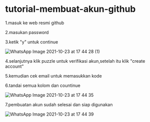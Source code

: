 # tutorial-membuat-akun-github
1.masuk ke web resmi github

2.masukan password

3.ketik "y" untuk continue

![WhatsApp Image 2021-10-23 at 17 44 28 (1)](https://user-images.githubusercontent.com/93032930/138553575-a345bcb1-77f8-4ca0-a33c-cdf2fd081ae2.jpeg)

4.selanjutnya klik puzzle untuk verifikasi akun,setelah itu klik "create account"

5.kemudian cek email untuk memasukkan kode

6.tandai semua kolom dan countinue

![WhatsApp Image 2021-10-23 at 17 44 35](https://user-images.githubusercontent.com/93032930/138553863-3825ba3e-2b36-4826-83e4-5a30827c583e.jpeg)

7.pembuatan akun sudah selesai dan siap digunakan

![WhatsApp Image 2021-10-23 at 17 44 39](https://user-images.githubusercontent.com/93032930/138553919-f7594b38-6d19-4ad7-bba3-86660584013b.jpeg)

